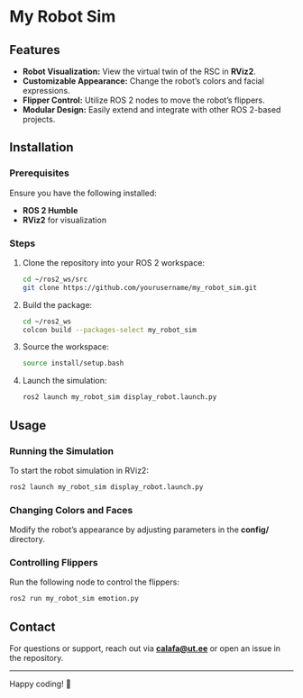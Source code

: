# My Robot Sim

## Features

- **Robot Visualization:** View the virtual twin of the RSC in **RViz2**.
- **Customizable Appearance:** Change the robot’s colors and facial expressions.
- **Flipper Control:** Utilize ROS 2 nodes to move the robot’s flippers.
- **Modular Design:** Easily extend and integrate with other ROS 2-based projects.

## Installation

### Prerequisites

Ensure you have the following installed:

- **ROS 2 Humble**
- **RViz2** for visualization

### Steps

1. Clone the repository into your ROS 2 workspace:
   ```sh
   cd ~/ros2_ws/src
   git clone https://github.com/yourusername/my_robot_sim.git
   ```
2. Build the package:
   ```sh
   cd ~/ros2_ws
   colcon build --packages-select my_robot_sim
   ```
3. Source the workspace:
   ```sh
   source install/setup.bash
   ```
4. Launch the simulation:
   ```sh
   ros2 launch my_robot_sim display_robot.launch.py
   ```

## Usage

### Running the Simulation

To start the robot simulation in RViz2:

```sh
ros2 launch my_robot_sim display_robot.launch.py
```

### Changing Colors and Faces

Modify the robot’s appearance by adjusting parameters in the **config/** directory.

### Controlling Flippers

Run the following node to control the flippers:

```sh
ros2 run my_robot_sim emotion.py
```

## Contact

For questions or support, reach out via [**c**](mailto\:your.email@example.com)[**alafa@ut.ee**](mailto\:alafa@ut.ee) or open an issue in the repository.

---

Happy coding! 🚀



